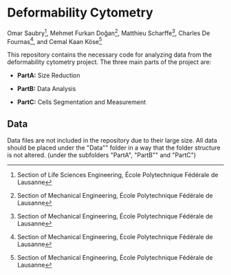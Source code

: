 # Deformability Cytometry
Omar Saubry[^1], Mehmet Furkan Doğan[^2], Matthieu Scharffe[^2], Charles De Fournas[^2], and Cemal Kaan Köse[^2]
[^1]: Section of Life Sciences Engineering, École Polytechnique Fédérale de Lausanne
[^2]: Section of Mechanical Engineering, École Polytechnique Fédérale de Lausanne

This repository contains the necessary code for analyzing data from the deformability cytometry project. The three main parts of the project are:

* **PartA:** Size Reduction

* **PartB:** Data Analysis

* **PartC:** Cells Segmentation and Measurement

## Data
Data files are not included in the repository due to their large size. All data should be placed under the "Data"" folder in a way that the folder structure is not altered. (under the subfolders "PartA", "PartB"" and "PartC")
